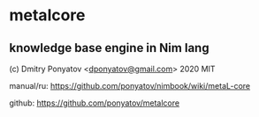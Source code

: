 #  metalcore
## knowledge base engine in Nim lang

(c) Dmitry Ponyatov <<dponyatov@gmail.com>> 2020 MIT

manual/ru: https://github.com/ponyatov/nimbook/wiki/metaL-core

github: https://github.com/ponyatov/metalcore

